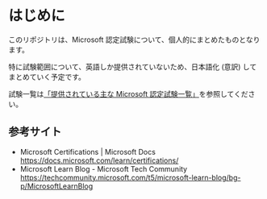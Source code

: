 # はじめに
このリポジトリは、Microsoft 認定試験について、個人的にまとめたものとなります。

特に試験範囲について、英語しか提供されていないため、日本語化 (意訳) してまとめていく予定です。

試験一覧は[「提供されている主な Microsoft 認定試験一覧」](ExamList.md)を参照してください。

## 参考サイト
- Microsoft Certifications | Microsoft Docs  
https://docs.microsoft.com/learn/certifications/
- Microsoft Learn Blog - Microsoft Tech Community  
https://techcommunity.microsoft.com/t5/microsoft-learn-blog/bg-p/MicrosoftLearnBlog
